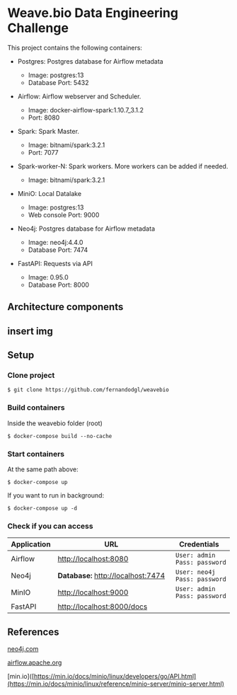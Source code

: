 
# Weave.bio Data Engineering Challenge

This project contains the following containers:

* Postgres: Postgres database for Airflow metadata 
    * Image: postgres:13
    * Database Port: 5432

* Airflow: Airflow webserver and Scheduler.
    * Image: docker-airflow-spark:1.10.7_3.1.2
    * Port: 8080

* Spark: Spark Master.
    * Image: bitnami/spark:3.2.1
    * Port: 7077

* Spark-worker-N: Spark workers. More workers can be added if needed.
    * Image: bitnami/spark:3.2.1
    
* MiniO: Local Datalake
    * Image: postgres:13
    * Web console Port: 9000

* Neo4j: Postgres database for Airflow metadata 
    * Image: neo4j:4.4.0
    * Database Port: 7474

* FastAPI: Requests via API
    * Image: 0.95.0
    * Database Port: 8000

## Architecture components

## insert img

## Setup

### Clone project

    $ git clone https://github.com/fernandodgl/weavebio
### Build containers

Inside the weavebio folder (root)

    $ docker-compose build --no-cache

### Start containers

At the same path above:

    $ docker-compose up

If you want to run in background:

    $ docker-compose up -d

### Check if you can access

|        Application        |URL                          |Credentials                         |
|----------------|-------------------------------|-----------------------------|
|Airflow| [http://localhost:8080](http://localhost:8080) | ``` User: admin``` <br> ``` Pass: password``` |         |
|Neo4j| **Database:** [http://localhost:7474](http://localhost:7474) | ``` User: neo4j``` <br> ``` Pass: password``` |         |
|MinIO| [http://localhost:9000](http://localhost:9000) | ``` User: admin``` <br> ``` Pass: password``` |           |
|FastAPI | [http://localhost:8000/docs](http://localhost:8000/docs)|  |         |
  

## References

[neo4j.com](https://neo4j.com/docs/ogm-manual/current/reference/)

[airflow.apache.org](https://airflow.apache.org/docs/apache-airflow/stable/)

[min.io]([https://min.io/docs/minio/linux/developers/go/API.html](https://min.io/docs/minio/linux/reference/minio-server/minio-server.html)

